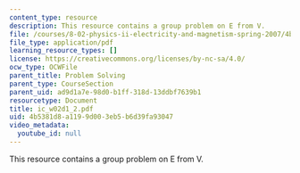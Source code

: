 ```yaml
---
content_type: resource
description: This resource contains a group problem on E from V.
file: /courses/8-02-physics-ii-electricity-and-magnetism-spring-2007/4b5381d8a1199d003eb5b6d39fa93047_ic_w02d1_2.pdf
file_type: application/pdf
learning_resource_types: []
license: https://creativecommons.org/licenses/by-nc-sa/4.0/
ocw_type: OCWFile
parent_title: Problem Solving
parent_type: CourseSection
parent_uid: ad9d1a7e-98d0-b1ff-318d-13ddbf7639b1
resourcetype: Document
title: ic_w02d1_2.pdf
uid: 4b5381d8-a119-9d00-3eb5-b6d39fa93047
video_metadata:
  youtube_id: null
---
```

This resource contains a group problem on E from V.